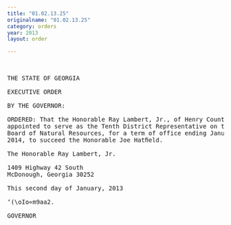 ```yaml
---
title: "01.02.13.25"
originalname: "01.02.13.25"
category: orders
year: 2013
layout: order

---
```

<pre>
 

THE STATE OF GEORGIA

EXECUTIVE ORDER

BY THE GOVERNOR:

ORDERED: That the Honorable Ray Lambert, Jr., of Henry County, Georgia, is
appointed to serve as the Tenth District Representative on the
Board of Natural Resources, for a term of office ending January 1,
2014, to succeed the Honorable Joe Hatﬁeld.

The Honorable Ray Lambert, Jr.

1409 Highway 42 South
McDonough, Georgia 30252

This second day of January, 2013

‘(\oIo«m9aa2.

GOVERNOR

</pre>

